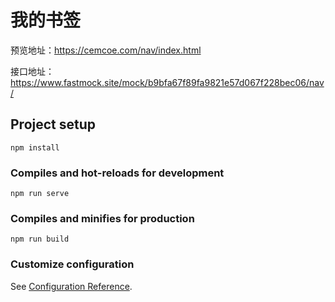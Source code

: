 # 我的书签
预览地址：https://cemcoe.com/nav/index.html

接口地址：https://www.fastmock.site/mock/b9bfa67f89fa9821e57d067f228bec06/nav/

## Project setup
```
npm install
```

### Compiles and hot-reloads for development
```
npm run serve
```

### Compiles and minifies for production
```
npm run build
```

### Customize configuration
See [Configuration Reference](https://cli.vuejs.org/config/).
